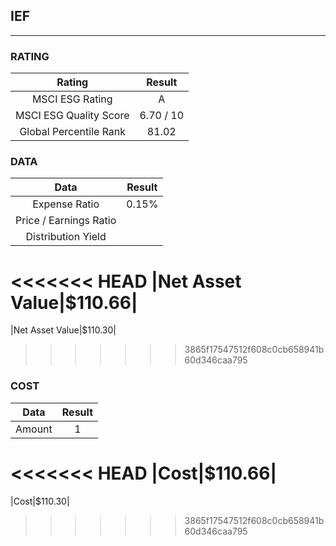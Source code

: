## IEF
----
### RATING

|Rating|Result|
|:----:|:---:|
|MSCI ESG Rating|A|
|MSCI ESG Quality Score|6.70 / 10|
|Global Percentile Rank|81.02|

### DATA

|Data|Result|
|:----:|:---:|
|Expense Ratio|0.15%|
|Price / Earnings Ratio||
|Distribution Yield||
<<<<<<< HEAD
|Net Asset Value|$110.66|
=======
|Net Asset Value|$110.30|
>>>>>>> 3865f17547512f608c0cb658941b60d346caa795

### COST

|Data|Result|
|:----:|:---:|
|Amount|1|
<<<<<<< HEAD
|Cost|$110.66|
=======
|Cost|$110.30|
>>>>>>> 3865f17547512f608c0cb658941b60d346caa795
